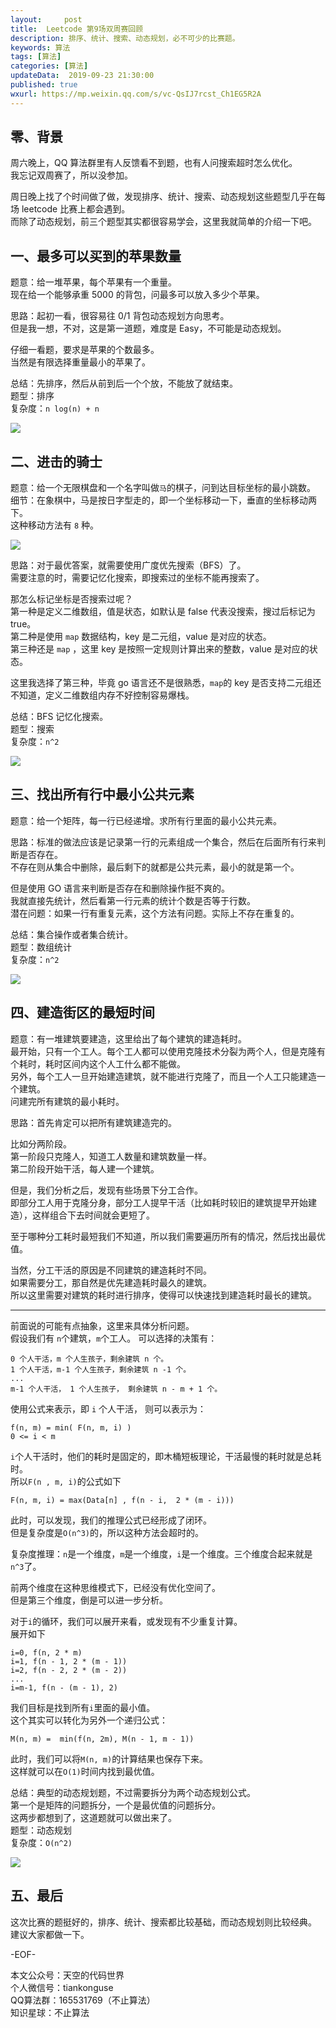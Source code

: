 ```yaml
---   
layout:     post  
title:  Leetcode 第9场双周赛回顾  
description: 排序、统计、搜索、动态规划，必不可少的比赛题。  
keywords: 算法  
tags: [算法]    
categories: [算法]  
updateData:  2019-09-23 21:30:00  
published: true  
wxurl: https://mp.weixin.qq.com/s/vc-QsIJ7rcst_Ch1EG5R2A  
---  
```



## 零、背景  

周六晚上，QQ 算法群里有人反馈看不到题，也有人问搜索超时怎么优化。  
我忘记双周赛了，所以没参加。  


周日晚上找了个时间做了做，发现排序、统计、搜索、动态规划这些题型几乎在每场 leetcode 比赛上都会遇到。  
而除了动态规划，前三个题型其实都很容易学会，这里我就简单的介绍一下吧。  


## 一、最多可以买到的苹果数量  


题意：给一堆苹果，每个苹果有一个重量。  
现在给一个能够承重 5000 的背包，问最多可以放入多少个苹果。  


思路：起初一看，很容易往 0/1 背包动态规划方向思考。  
但是我一想，不对，这是第一道题，难度是 Easy，不可能是动态规划。  


仔细一看题，要求是苹果的个数最多。  
当然是有限选择重量最小的苹果了。  


总结：先排序，然后从前到后一个个放，不能放了就结束。  
题型：排序  
复杂度：`n log(n) + n`  



![](http://res.tiankonguse.com/images/2019/09/23/001.png)  


## 二、进击的骑士  


题意：给一个无限棋盘和一个名字叫做`马`的棋子，问到达目标坐标的最小跳数。  
细节：在象棋中，马是按日字型走的，即一个坐标移动一下，垂直的坐标移动两下。  
这种移动方法有 `8` 种。  


![](http://res.tiankonguse.com/images/2019/09/23/002.png)  


思路：对于最优答案，就需要使用广度优先搜索（BFS）了。  
需要注意的时，需要记忆化搜索，即搜索过的坐标不能再搜索了。  


那怎么标记坐标是否搜索过呢？  
第一种是定义二维数组，值是状态，如默认是 false 代表没搜索，搜过后标记为 true。  
第二种是使用 `map` 数据结构，key 是二元组，value 是对应的状态。  
第三种还是 `map` ，这里 key 是按照一定规则计算出来的整数，value 是对应的状态。  


这里我选择了第三种，毕竟 go 语言还不是很熟悉，`map`的 key 是否支持二元组还不知道，定义二维数组内存不好控制容易爆栈。  


总结：BFS 记忆化搜索。  
题型：搜索  
复杂度：`n^2`  


![](http://res.tiankonguse.com/images/2019/09/23/003.png)  


## 三、找出所有行中最小公共元素  


题意：给一个矩阵，每一行已经递增。求所有行里面的最小公共元素。  


思路：标准的做法应该是记录第一行的元素组成一个集合，然后在后面所有行来判断是否存在。  
不存在则从集合中删除，最后剩下的就都是公共元素，最小的就是第一个。  


但是使用 GO 语言来判断是否存在和删除操作挺不爽的。  
我就直接先统计，然后看第一行元素的统计个数是否等于行数。  
潜在问题：如果一行有重复元素，这个方法有问题。实际上不存在重复的。  


总结：集合操作或者集合统计。  
题型：数组统计  
复杂度：`n^2`  


![](http://res.tiankonguse.com/images/2019/09/23/004.png)  


## 四、建造街区的最短时间  


题意：有一堆建筑要建造，这里给出了每个建筑的建造耗时。  
最开始，只有一个工人。每个工人都可以使用克隆技术分裂为两个人，但是克隆有个耗时，耗时区间内这个人工什么都不能做。  
另外，每个工人一旦开始建造建筑，就不能进行克隆了，而且一个人工只能建造一个建筑。  
问建完所有建筑的最小耗时。  


思路：首先肯定可以把所有建筑建造完的。  


比如分两阶段。  
第一阶段只克隆人，知道工人数量和建筑数量一样。  
第二阶段开始干活，每人建一个建筑。  


但是，我们分析之后，发现有些场景下分工合作。  
即部分工人用于克隆分身，部分工人提早干活（比如耗时较旧的建筑提早开始建造），这样组合下去时间就会更短了。  


至于哪种分工耗时最短我们不知道，所以我们需要遍历所有的情况，然后找出最优值。  


当然，分工干活的原因是不同建筑的建造耗时不同。  
如果需要分工，那自然是优先建造耗时最久的建筑。  
所以这里需要对建筑的耗时进行排序，使得可以快速找到建造耗时最长的建筑。  


----


前面说的可能有点抽象，这里来具体分析问题。  
假设我们有 `n`个建筑，`m`个工人。 
可以选择的决策有：  


```
0 个人干活，m 个人生孩子，剩余建筑 n 个。  
1 个人干活，m-1 个人生孩子，剩余建筑 n -1 个。  
...
m-1 个人干活， 1 个人生孩子， 剩余建筑 n - m + 1 个。  
```


使用公式来表示，即 `i` 个人干活， 则可以表示为：  


```
f(n, m) = min( F(n, m, i) )
0 <= i < m
```


`i`个人干活时，他们的耗时是固定的，即木桶短板理论，干活最慢的耗时就是总耗时。  
所以`F(n , m, i)`的公式如下  


```
F(n, m, i) = max(Data[n] , f(n - i,  2 * (m - i)))
```


此时，可以发现，我们的推理公式已经形成了闭环。  
但是复杂度是`O(n^3)`的，所以这种方法会超时的。  


复杂度推理：`n`是一个维度，`m`是一个维度，`i`是一个维度。三个维度合起来就是`n^3`了。  


前两个维度在这种思维模式下，已经没有优化空间了。  
但是第三个维度，倒是可以进一步分析。  


对于`i`的循环，我们可以展开来看，或发现有不少重复计算。  
展开如下  


```
i=0, f(n, 2 * m)  
i=1, f(n - 1, 2 * (m - 1))
i=2, f(n - 2, 2 * (m - 2))
...
i=m-1, f(n - (m - 1), 2)
```


我们目标是找到所有`i`里面的最小值。  
这个其实可以转化为另外一个递归公式：  


```
M(n, m) =  min(f(n, 2m), M(n - 1, m - 1))
```


此时，我们可以将`M(n, m)`的计算结果也保存下来。  
这样就可以在`O(1)`时间内找到最优值。  


总结：典型的动态规划题，不过需要拆分为两个动态规划公式。  
第一个是矩阵的问题拆分，一个是最优值的问题拆分。  
这两步都想到了，这道题就可以做出来了。  
题型：动态规划  
复杂度：`O(n^2)`  


![](http://res.tiankonguse.com/images/2019/09/23/005.png)  


## 五、最后  


这次比赛的题挺好的，排序、统计、搜索都比较基础，而动态规划则比较经典。  
建议大家都做一下。  


-EOF-  


本文公众号：天空的代码世界  
个人微信号：tiankonguse  
QQ算法群：165531769（不止算法）  
知识星球：不止算法  

